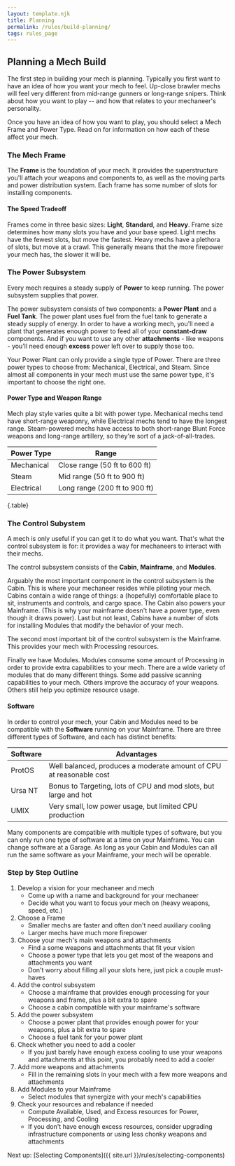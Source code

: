 ```yaml
---
layout: template.njk
title: Planning
permalink: /rules/build-planning/
tags: rules_page
---
```

## Planning a Mech Build
The first step in building your mech is planning. Typically you first want to have an idea of how you want your mech to feel. Up-close brawler mechs will feel very different from mid-range gunners or long-range snipers. Think about how you want to play -- and how that relates to your mechaneer's personality.

Once you have an idea of how you want to play, you should select a Mech Frame and Power Type. Read on for information on how each of these affect your mech.

### The Mech Frame
The **Frame** is the foundation of your mech. It provides the superstructure you'll attach your weapons and components to, as well as the moving parts and power distribution system. Each frame has some number of slots for installing components.

#### The Speed Tradeoff
Frames come in three basic sizes: **Light**, **Standard**, and **Heavy**. Frame size determines how many slots you have and your base speed. Light mechs have the fewest slots, but move the fastest. Heavy mechs have a plethora of slots, but move at a crawl. This generally means that the more firepower your mech has, the slower it will be. 

### The Power Subsystem
Every mech requires a steady supply of **Power** to keep running. The power subsystem supplies that power.

The power subsystem consists of two components: a **Power Plant** and a **Fuel Tank**. The power plant uses fuel from the fuel tank to generate a steady supply of energy. In order to have a working mech, you'll need a plant that generates enough power to feed all of your **constant-draw** components. And if you want to use any other **attachments** - like weapons - you'll need enough **excess** power left over to supply those too.

Your Power Plant can only provide a single type of Power. There are three power types to choose from: Mechanical, Electrical, and Steam. Since almost all components in your mech must use the same power type, it's important to choose the right one.

#### Power Type and Weapon Range
Mech play style varies quite a bit with power type. Mechanical mechs tend have short-range weaponry, while Electrical mechs tend to have the longest range. Steam-powered mechs have access to both short-range Blunt Force weapons and long-range artillery, so they're sort of a jack-of-all-trades.

| Power Type  | Range                         |
| ----------- | ----------------------------- |
| Mechanical  | Close range (50 ft to 600 ft) |
| Steam       | Mid range (50 ft to 900 ft)   |
| Electrical  | Long range (200 ft to 900 ft) |

{.table}

### The Control Subystem
A mech is only useful if you can get it to do what you want. That's what the control subsystem is for: it provides a way for mechaneers to interact with their mechs. 

The control subsystem consists of the **Cabin**, **Mainframe**, and **Modules**.

Arguably the most important component in the control subsystem is the Cabin. This is where your mechaneer resides while piloting your mech. Cabins contain a wide range of things: a (hopefully) comfortable place to sit, instruments and controls, and cargo space. The Cabin also powers your Mainframe. (This is why your mainframe doesn't have a power type, even though it draws power). Last but not least, Cabins have a number of slots for installing Modules that modify the behavior of your mech.

The second most important bit of the control subsystem is the Mainframe. This provides your mech with Processing resources. 

Finally we have Modules. Modules consume some amount of Processing in order to provide extra capabilities to your mech. There are a wide variety of modules that do many different things. Some add passive scanning capabilities to your mech. Others improve the accuracy of your weapons. Others still help you optimize resource usage. 

#### Software
In order to control your mech, your Cabin and Modules need to be compatible with the **Software** running on your Mainframe. There are three different types of Software, and each has distinct benefits:

| Software  | Advantages                                                          |
| --------- | ------------------------------------------------------------------- |
| ProtOS    | Well balanced, produces a moderate amount of CPU at reasonable cost |
| Ursa NT   | Bonus to Targeting, lots of CPU and mod slots, but large and hot    |
| UMIX      | Very small, low power usage, but limited CPU production             |

Many components are compatible with multiple types of software, but you can only run one type of software at a time on your Mainframe. You can change software at a Garage. As long as your Cabin and Modules can all run the same software as your Mainframe, your mech will be operable.

### Step by Step Outline

1. Develop a vision for your mechaneer and mech
    - Come up with a name and background for your mechaneer
    - Decide what you want to focus your mech on (heavy weapons, speed, etc.)
2. Choose a Frame
    - Smaller mechs are faster and often don't need auxiliary cooling
    - Larger mechs have much more firepower
3. Choose your mech's main weapons and attachments
    - Find a some weapons and attachments that fit your vision
    - Choose a power type that lets you get most of the weapons and attachments you want
    - Don't worry about filling all your slots here, just pick a couple must-haves
4. Add the control subsystem
    - Choose a mainframe that provides enough processing for your weapons and frame, plus a bit extra to spare
    - Choose a cabin compatible with your mainframe's software
5. Add the power subsystem
    - Choose a power plant that provides enough power for your weapons, plus a bit extra to spare
    - Choose a fuel tank for your power plant
6. Check whether you need to add a cooler
    - If you just barely have enough excess cooling to use your weapons and attachments at this point, you probably need to add a cooler
7. Add more weapons and attachments
    - Fill in the remaining slots in your mech with a few more weapons and attachments
8. Add Modules to your Mainframe
    - Select modules that synergize with your mech's capabilities
8. Check your resources and rebalance if needed
    - Compute Available, Used, and Excess resources for Power, Processing, and Cooling
    - If you don't have enough excess resources, consider upgrading infrastructure components or using less chonky weapons and attachments

Next up: [Selecting Components]({{ site.url }}/rules/selecting-components)